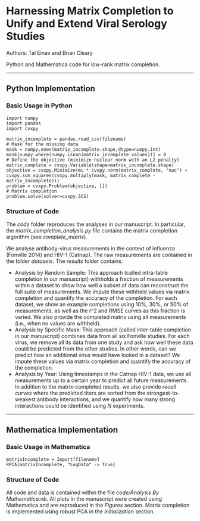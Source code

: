 # Harnessing Matrix Completion to Unify and Extend Viral Serology Studies
Authors: Tal Einav and Brian Cleary

Python and Mathematica code for low-rank matrix completion. 

---
## Python Implementation

### Basic Usage in Python

    import numpy
    import pandas
    import cvxpy
    
    matrix_incomplete = pandas.read_csv(filename)
    # Mask for the missing data
    mask = numpy.ones(matrix_incomplete.shape,dtype=numpy.int)
	mask[numpy.where(numpy.isnan(matrix_incomplete.values))] = 0
    # Define the objective (minimize nuclear norm with an L2 penalty)
    matrix_complete = cvxpy.Variable(shape=matrix_incomplete.shape)
    objective = cvxpy.Minimize(mu * cvxpy.norm(matrix_complete, "nuc") + cvxpy.sum_squares(cvxpy.multiply(mask, matrix_complete - matrix_incomplete)))
    problem = cvxpy.Problem(objective, [])
    # Matrix completion
    problem.solve(solver=cvxpy.SCS)

### Structure of Code

The *code* folder reproduces the analyses in our manuscript. In particular, the *matrix_completion_analysis.py* file contains the matrix completion algorithm (see *complete_matrix*).

We analyse antibody-virus measurements in the context of influenza (Fonville 2014) and HIV-1 (Catnap). The raw measurements are contained in the folder *datasets*. The *results* folder contains:
* Analysis by Random Sample: This approach (called intra-table completion in our manuscript) withholds a fraction of measurements within a dataset to show how well a subset of data can reconstruct the full suite of measurements. We impute these withheld values via matrix completion and quantify the accuracy of the completion. For each dataset, we show an example completions using 10%, 30%, or 50% of measurements, as well as the r^2 and RMSE curves as this fraction is varied. We also provide the completed matrix using all measurements (i.e., when no values are withheld).
* Analysis by Specific Mask: This approach (called inter-table completion in our manuscript) combines data from all six Fonville studies. For each virus, we remove all its data from one study and ask how well these data could be predicted from the other studies. In other words, can we predict how an additional virus would have looked in a dataset? We impute these values via matrix completion and quantify the accuracy of the completion.
* Analysis by Year: Using timestamps in the Catnap HIV-1 data, we use all measurements up to a certain year to predict all future measurements. In addition to the matrix-completed results, we also provide *recall curves* where the predicted titers are sorted from the strongest-to-weakest antibody interactions, and we quantify how many strong interactions could be identified using *N* experiments.

---
## Mathematica Implementation

### Basic Usage in Mathematica

    matrixIncomplete = Import[filename]
    RPCA[matrixIncomplete, "LogData" -> True]

### Structure of Code

All code and data is contained within the file *code/Analysis By Mathematica.nb*. All plots in the manuscript were created using Mathematica and are reproduced in the *Figures* section. Matrix completion is implemented using robust PCA in the *Initialization* section.